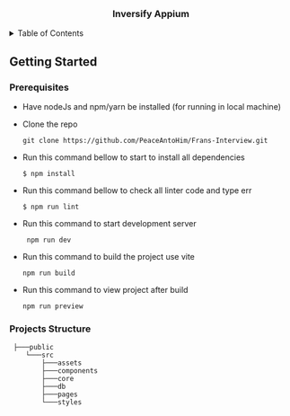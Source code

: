 <a name="readme-top"></a>

<!-- PROJECT LOGO -->
<br />
<div align="center">

<h3 align="center">Inversify Appium</h3>

</div>

<!-- TABLE OF CONTENTS -->
<details>
  <summary>Table of Contents</summary>
  <ol>
    <li>
      <a href="#getting-started">Getting Started</a>
      <ul>
        <li><a href="#prerequisites">Prerequisites</a></li>
        <li><a href="#projects-structure">Projects structure</a></li>
      </ul>
    </li>
    <li>
      <ul>
          <a href="#logic-flow">Getting Started</a>
          <ul>
            <li>
               <a href="router">Router</a>
            </li>
          </ul>
      </ul>
    </li>
  </ol>
</details>

<!-- ABOUT THE PROJECT -->

<!-- GETTING STARTED -->

## Getting Started

### Prerequisites

- Have nodeJs and npm/yarn be installed (for running in local machine)

- Clone the repo
  ```
  git clone https://github.com/PeaceAntoHim/Frans-Interview.git
  ```

- Run this command bellow to start to install all dependencies

  ```
  $ npm install
  ```

- Run this command bellow to check all linter code and type err
   ```
   $ npm run lint
   ```

- Run this command to start development server
  ```
   npm run dev
  ```

- Run this command to build the project use vite
  ```
  npm run build
  ```

- Run this command to view project after build
   ```
   npm run preview
   ```

### Projects Structure
```
 ├───public
    └───src
        ├───assets
        ├───components
        ├───core
        ├───db
        ├───pages
        └───styles
```

